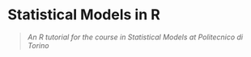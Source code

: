 # Statistical Models in R 
> _An R tutorial for the course in Statistical Models at Politecnico di Torino_

